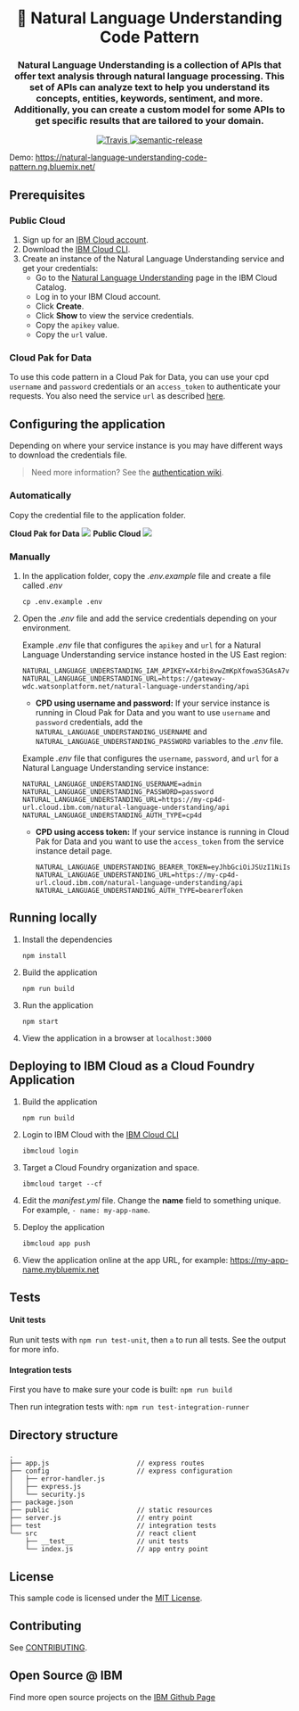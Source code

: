 <h1 align="center" style="border-bottom: none;">🔎 Natural Language Understanding Code Pattern </h1>
<h3 align="center">Natural Language Understanding is a collection of APIs that offer text analysis through natural language processing. This set of APIs can analyze text to help you understand its concepts, entities, keywords, sentiment, and more. Additionally, you can create a custom model for some APIs to get specific results that are tailored to your domain.</h3>
<p align="center">
  <a href="http://travis-ci.org/watson-developer-cloud/natural-language-understanding-code-pattern">
    <img alt="Travis" src="https://travis-ci.org/watson-developer-cloud/natural-language-understanding-code-pattern.svg?branch=master">
  </a>
  <a href="#badge">
    <img alt="semantic-release" src="https://img.shields.io/badge/%20%20%F0%9F%93%A6%F0%9F%9A%80-semantic--release-e10079.svg">
  </a>
</p>
</p>

Demo: https://natural-language-understanding-code-pattern.ng.bluemix.net/

## Prerequisites

### Public Cloud

1. Sign up for an [IBM Cloud account](https://console.bluemix.net/registration/).
1. Download the [IBM Cloud CLI](https://console.bluemix.net/docs/cli/index.html#overview).
1. Create an instance of the Natural Language Understanding service and get your credentials:
   - Go to the [Natural Language Understanding](https://console.bluemix.net/catalog/services/natural-language-understanding) page in the IBM Cloud Catalog.
   - Log in to your IBM Cloud account.
   - Click **Create**.
   - Click **Show** to view the service credentials.
   - Copy the `apikey` value.
   - Copy the `url` value.

### Cloud Pak for Data

To use this code pattern in a Cloud Pak for Data, you can use your cpd `username` and `password` credentials or an `access_token` to authenticate your requests. You also need the service `url` as described [here](https://cloud.ibm.com/apidocs/natural-language-understanding/natural-language-understanding-data#authentication).

## Configuring the application

Depending on where your service instance is you may have different ways to download the credentials file.

> Need more information? See the [authentication wiki](https://github.com/IBM/node-sdk-core/blob/master/AUTHENTICATION.md).

### Automatically

Copy the credential file to the application folder.

**Cloud Pak for Data**
![](https://watson-developer-cloud.github.io/images/credentials-cpd.png)
**Public Cloud**
![](https://watson-developer-cloud.github.io/images/credentials-public.png)

### Manually

1. In the application folder, copy the _.env.example_ file and create a file called _.env_

   ```
   cp .env.example .env
   ```

2. Open the _.env_ file and add the service credentials depending on your environment.

   Example _.env_ file that configures the `apikey` and `url` for a Natural Language Understanding service instance hosted in the US East region:

   ```
   NATURAL_LANGUAGE_UNDERSTANDING_IAM_APIKEY=X4rbi8vwZmKpXfowaS3GAsA7vdy17Qh7km5D6EzKLHL2
   NATURAL_LANGUAGE_UNDERSTANDING_URL=https://gateway-wdc.watsonplatform.net/natural-language-understanding/api
   ```

   - **CPD using username and password:** If your service instance is running in Cloud Pak for Data and you want to use `username` and `password` credentials, add the `NATURAL_LANGUAGE_UNDERSTANDING_USERNAME` and `NATURAL_LANGUAGE_UNDERSTANDING_PASSWORD` variables to the _.env_ file.

   Example _.env_ file that configures the `username`, `password`, and `url` for a Natural Language Understanding service instance:

   ```
   NATURAL_LANGUAGE_UNDERSTANDING_USERNAME=admin
   NATURAL_LANGUAGE_UNDERSTANDING_PASSWORD=password
   NATURAL_LANGUAGE_UNDERSTANDING_URL=https://my-cp4d-url.cloud.ibm.com/natural-language-understanding/api
   NATURAL_LANGUAGE_UNDERSTANDING_AUTH_TYPE=cp4d
   ```

   - **CPD using access token:** If your service instance is running in Cloud Pak for Data and you want to use the `access_token` from the service instance detail page.

     ```
     NATURAL_LANGUAGE_UNDERSTANDING_BEARER_TOKEN=eyJhbGciOiJSUzI1NiIsInR5cCI6IkpXVCJ9.ey...
     NATURAL_LANGUAGE_UNDERSTANDING_URL=https://my-cp4d-url.cloud.ibm.com/natural-language-understanding/api
     NATURAL_LANGUAGE_UNDERSTANDING_AUTH_TYPE=bearerToken
     ```

## Running locally

1. Install the dependencies

   ```
   npm install
   ```

1. Build the application

   ```
   npm run build
   ```

1. Run the application

   ```
   npm start
   ```

1. View the application in a browser at `localhost:3000`

## Deploying to IBM Cloud as a Cloud Foundry Application

1. Build the application

   ```
   npm run build
   ```

1. Login to IBM Cloud with the [IBM Cloud CLI](https://console.bluemix.net/docs/cli/index.html#overview)

   ```
   ibmcloud login
   ```

1. Target a Cloud Foundry organization and space.

   ```
   ibmcloud target --cf
   ```

1. Edit the _manifest.yml_ file. Change the **name** field to something unique. For example, `- name: my-app-name`.
1. Deploy the application

   ```
   ibmcloud app push
   ```

1. View the application online at the app URL, for example: https://my-app-name.mybluemix.net

## Tests

#### Unit tests

Run unit tests with `npm run test-unit`, then `a` to run all tests. See the output for more info.

#### Integration tests

First you have to make sure your code is built: `npm run build`

Then run integration tests with: `npm run test-integration-runner`

## Directory structure

```none
.
├── app.js                      // express routes
├── config                      // express configuration
│   ├── error-handler.js
│   ├── express.js
│   └── security.js
├── package.json
├── public                      // static resources
├── server.js                   // entry point
├── test                        // integration tests
└── src                         // react client
    ├── __test__                // unit tests
    └── index.js                // app entry point
```

## License

This sample code is licensed under the [MIT License](https://opensource.org/licenses/MIT).

## Contributing

See [CONTRIBUTING](.github/CONTRIBUTING.md).

## Open Source @ IBM

Find more open source projects on the [IBM Github Page](http://ibm.github.io/)

[getting_started]: https://www.ibm.com/watson/developercloud/doc/common/index.html
[docs]: http://www.ibm.com/watson/developercloud/doc/natural-language-understanding/index.html
[sign_up]: https://console.ng.bluemix.net/registration/
